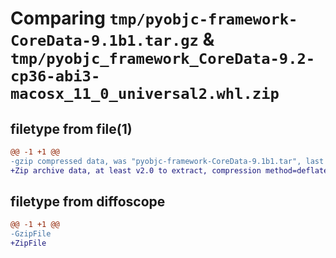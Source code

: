 # Comparing `tmp/pyobjc-framework-CoreData-9.1b1.tar.gz` & `tmp/pyobjc_framework_CoreData-9.2-cp36-abi3-macosx_11_0_universal2.whl.zip`

## filetype from file(1)

```diff
@@ -1 +1 @@
-gzip compressed data, was "pyobjc-framework-CoreData-9.1b1.tar", last modified: Sun Mar 26 11:20:17 2023, max compression
+Zip archive data, at least v2.0 to extract, compression method=deflate
```

## filetype from diffoscope

```diff
@@ -1 +1 @@
-GzipFile
+ZipFile
```

